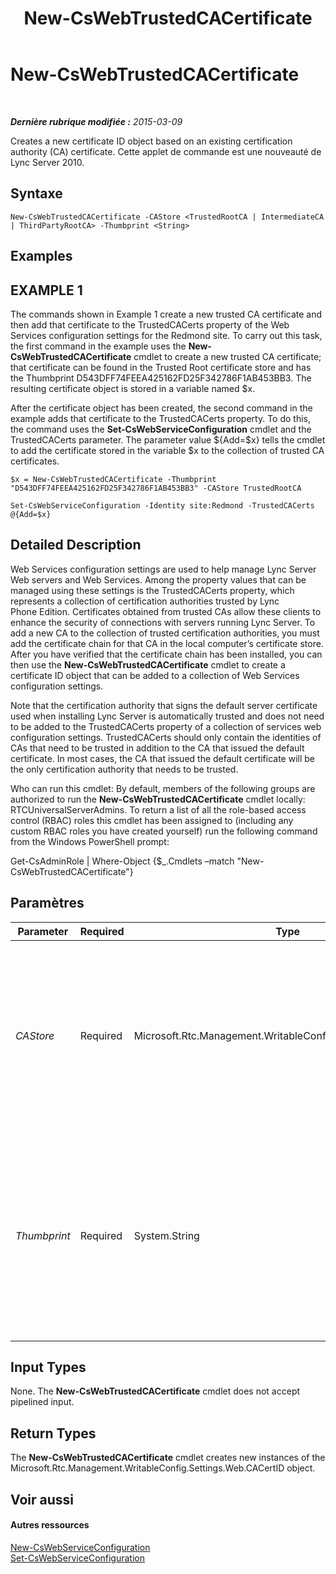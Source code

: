 ﻿---
title: New-CsWebTrustedCACertificate
TOCTitle: New-CsWebTrustedCACertificate
ms:assetid: a0a94971-372a-401a-8ae0-9ff649a9c301
ms:mtpsurl: https://technet.microsoft.com/fr-fr/library/Gg412746(v=OCS.15)
ms:contentKeyID: 49298393
ms.date: 05/20/2016
mtps_version: v=OCS.15
ms.translationtype: HT
---

# New-CsWebTrustedCACertificate

 

_**Dernière rubrique modifiée :** 2015-03-09_

Creates a new certificate ID object based on an existing certification authority (CA) certificate. Cette applet de commande est une nouveauté de Lync Server 2010.

## Syntaxe

    New-CsWebTrustedCACertificate -CAStore <TrustedRootCA | IntermediateCA | ThirdPartyRootCA> -Thumbprint <String>

## Examples

## EXAMPLE 1

The commands shown in Example 1 create a new trusted CA certificate and then add that certificate to the TrustedCACerts property of the Web Services configuration settings for the Redmond site. To carry out this task, the first command in the example uses the **New-CsWebTrustedCACertificate** cmdlet to create a new trusted CA certificate; that certificate can be found in the Trusted Root certificate store and has the Thumbprint D543DFF74FEEA425162FD25F342786F1AB453BB3. The resulting certificate object is stored in a variable named $x.

After the certificate object has been created, the second command in the example adds that certificate to the TrustedCACerts property. To do this, the command uses the **Set-CsWebServiceConfiguration** cmdlet and the TrustedCACerts parameter. The parameter value ${Add=$x} tells the cmdlet to add the certificate stored in the variable $x to the collection of trusted CA certificates.

    $x = New-CsWebTrustedCACertificate -Thumbprint "D543DFF74FEEA425162FD25F342786F1AB453BB3" -CAStore TrustedRootCA
    
    Set-CsWebServiceConfiguration -Identity site:Redmond -TrustedCACerts @{Add=$x}

## Detailed Description

Web Services configuration settings are used to help manage Lync Server Web servers and Web Services. Among the property values that can be managed using these settings is the TrustedCACerts property, which represents a collection of certification authorities trusted by Lync Phone Edition. Certificates obtained from trusted CAs allow these clients to enhance the security of connections with servers running Lync Server. To add a new CA to the collection of trusted certification authorities, you must add the certificate chain for that CA in the local computer’s certificate store. After you have verified that the certificate chain has been installed, you can then use the **New-CsWebTrustedCACertificate** cmdlet to create a certificate ID object that can be added to a collection of Web Services configuration settings.

Note that the certification authority that signs the default server certificate used when installing Lync Server is automatically trusted and does not need to be added to the TrustedCACerts property of a collection of services web configuration settings. TrustedCACerts should only contain the identities of CAs that need to be trusted in addition to the CA that issued the default certificate. In most cases, the CA that issued the default certificate will be the only certification authority that needs to be trusted.

Who can run this cmdlet: By default, members of the following groups are authorized to run the **New-CsWebTrustedCACertificate** cmdlet locally: RTCUniversalServerAdmins. To return a list of all the role-based access control (RBAC) roles this cmdlet has been assigned to (including any custom RBAC roles you have created yourself) run the following command from the Windows PowerShell prompt:

Get-CsAdminRole | Where-Object {$\_.Cmdlets –match "New-CsWebTrustedCACertificate"}

## Paramètres


<table>
<colgroup>
<col style="width: 25%" />
<col style="width: 25%" />
<col style="width: 25%" />
<col style="width: 25%" />
</colgroup>
<thead>
<tr class="header">
<th>Parameter</th>
<th>Required</th>
<th>Type</th>
<th>Description</th>
</tr>
</thead>
<tbody>
<tr class="odd">
<td><p><em>CAStore</em></p></td>
<td><p>Required</p></td>
<td><p>Microsoft.Rtc.Management.WritableConfig.Settings.Web.CAStore</p></td>
<td><p>Indicates the name of the certificate store (on the local computer) where the certificate is stored. Valid values are:</p>
<p>TrustedRootCA</p>
<p>IntermediateCA</p>
<p>ThirdPartyRootCA</p></td>
</tr>
<tr class="even">
<td><p><em>Thumbprint</em></p></td>
<td><p>Required</p></td>
<td><p>System.String</p></td>
<td><p>Thumbprint of the certificate which should be trusted by Lync Phone Edition . You can retrieve certificate issuer and thumbprint values by running this command:</p>
<p>Get-CsCertificate | Select-Object Issuer, Thumbprint.</p></td>
</tr>
</tbody>
</table>


## Input Types

None. The **New-CsWebTrustedCACertificate** cmdlet does not accept pipelined input.

## Return Types

The **New-CsWebTrustedCACertificate** cmdlet creates new instances of the Microsoft.Rtc.Management.WritableConfig.Settings.Web.CACertID object.

## Voir aussi

#### Autres ressources

[New-CsWebServiceConfiguration](new-cswebserviceconfiguration.md)  
[Set-CsWebServiceConfiguration](set-cswebserviceconfiguration.md)

